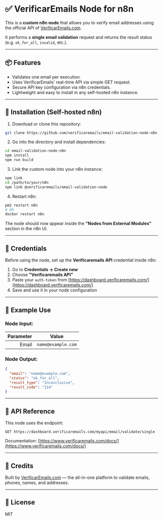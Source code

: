 # ✅ VerificarEmails Node for n8n

This is a **custom n8n node** that allows you to verify email addresses using the official API of [VerificarEmails.com](https://www.verificaremails.com/).

It performs a **single email validation** request and returns the result status (e.g. `ok_for_all`, `invalid`, etc.).

---

## 📦 Features

- Validates one email per execution.
- Uses VerificarEmails' real-time API via simple GET request.
- Secure API key configuration via n8n credentials.
- Lightweight and easy to install in any self-hosted n8n instance.

---

## 🚀 Installation (Self-hosted n8n)

1. Download or clone this repository:

```bash
git clone https://github.com/verificaremails/email-validation-node-n8n.git
```

2. Go into the directory and install dependencies:

```bash
cd email-validation-node-n8n
npm install
npm run build
```

3. Link the custom node into your n8n instance:

```bash
npm link
cd /path/to/your/n8n
npm link @verificaremails/email-validation-node
```

4. Restart n8n:

```bash
pm2 restart n8n
# OR
docker restart n8n
```

The node should now appear inside the **"Nodes from External Modules"** section in the n8n UI.

---

## 🔐 Credentials

Before using the node, set up the **Verificaremails API** credential inside n8n:

1. Go to **Credentials → Create new**
2. Choose **"Verificaremails API"**
3. Paste your `auth-token` from [https://dashboard.verificaremails.com/](https://dashboard.verificaremails.com/)
4. Save and use it in your node configuration

---

## 🧪 Example Use

### Node Input:

| Parameter | Value               |
|----------:|---------------------|
| Email     | `name@example.com` |

### Node Output:

```json
{
  "email": "name@example.com",
  "status": "ok_for_all",
  "result_type": "Inconclusive",
  "result_code": "114"
}
```

---

## 📘 API Reference

This node uses the endpoint:

```
GET https://dashboard.verificaremails.com/myapi/email/validate/single
```

Documentation: [https://www.verificaremails.com/docs/](https://www.verificaremails.com/docs/)

---

## 🙌 Credits

Built by [VerificarEmails.com](https://www.verificaremails.com/) — the all-in-one platform to validate emails, phones, names, and addresses.

---

## 📄 License

MIT
